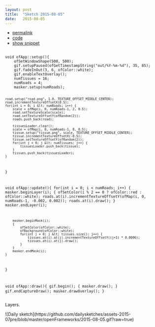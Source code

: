 ```yaml
---
layout: post
title:  "Sketch 2015-08-05"
date:   2015-08-05
---
```

<div class="code">
    <ul>
		<li><a href="{% post_url 2015-08-05-sketch %}">permalink</a></li>
		<li><a href="https://github.com/dailysketches/sketches-2015-08/tree/master/2015-08-05">code</a></li>
		<li><a href="#" class="snippet-button">show snippet</a></li>
	</ul>
    <pre class="snippet">
        <code class="cpp">
void ofApp::setup(){
    ofSetWindowShape(500, 500);
    gif.setupPaused(ofGetTimestampString("out/%Y-%m-%d"), 35, 85);
    gif.fadeInOut(3, 6, ofColor::white);
    gif.enableTextOverlay();
    numTissues = 16;
    numRoads = 4;
    masker.setup(numRoads);

    road.setup("road.png", 1.0, TEXTURE_OFFSET_MIDDLE_CENTER);
    road.incrementTextureOffsetX(0.5);
    for(int i = 0; i &lt; numRoads; i++) {
        scale = ofMap(i, 0, numRoads-1, 2, 0.5);
        road.setTextureScale(scale);
        road.setTextureOffsetY(ofRandom(2));
        roads.push_back(road);

        tissuesLoader.clear();
        scale = ofMap(i, 0, numRoads-1, 8, 0.5);
        tissue.setup("tissue.png", scale, TEXTURE_OFFSET_MIDDLE_CENTER);
        tissue.incrementTextureOffsetX(-0.5);
        tissue.setTextureOffsetY(ofRandom(2));
        for(int j = 0; j &lt; numTissues; j++) {
            tissuesLoader.push_back(tissue);
        }
        tissues.push_back(tissuesLoader);
    }
}

void ofApp::update(){
    for(int i = 0; i &lt; numRoads; i++) {
        masker.beginLayer(i);
        {
            ofSetColor(i % 2 == 0 ? ofColor::red : ofColor::white);
            roads.at(i).incrementTextureOffsetY(ofMap(i, 0, numRoads-1, -0.002, 0.002));
            roads.at(i).draw();
        }
        masker.endLayer(i);
        
        masker.beginMask(i);
        {
            ofSetColor(ofColor::white);
            ofBackground(ofColor::white);
            for(int j = 0; j &lt; tissues.size(); j++) {
                tissues.at(i).at(j).incrementTextureOffsetY((j+1) * 0.0006);
                tissues.at(i).at(j).draw();
            }
        }
        masker.endMask(i);
    }
}

void ofApp::draw(){
    gif.begin();
    {
        masker.draw();
    }
    gif.endCaptureDraw();
    masker.drawOverlay();
}
</code>
    </pre>
</div>
<p class="description">Layers.</p>
![Daily sketch](https://github.com/dailysketches/assets-2015-07pre/blob/master/openFrameworks/2015-08-05.gif?raw=true)
